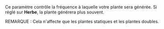 Ce paramètre contrôle la fréquence à laquelle votre plante sera générée. Si réglé sur **Herbe**, la plante générera plus souvent.

REMARQUE : Cela n'affecte que les plantes statiques et les plantes doubles.